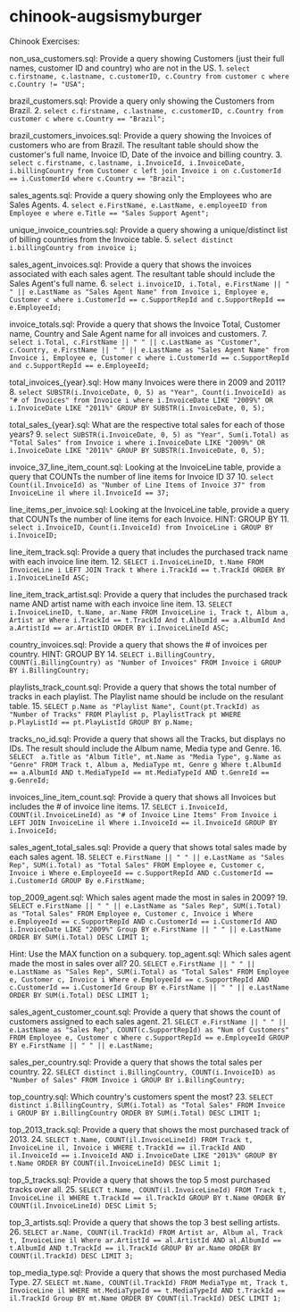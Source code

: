 # chinook-augsismyburger
Chinook Exercises:

non_usa_customers.sql: Provide a query showing Customers (just their full names, customer ID and country) who are not in the US.
1.
`select c.firstname, c.lastname, c.customerID, c.Country
from customer c
where c.Country != "USA";`

brazil_customers.sql: Provide a query only showing the Customers from Brazil.
2.
`select c.firstname, c.lastname, c.customerID, c.Country
from customer c
where c.Country == "Brazil";`

brazil_customers_invoices.sql: Provide a query showing the Invoices of customers who are from Brazil. The resultant table should show the customer's full name, Invoice ID, Date of the invoice and billing country.
3.
`select c.firstname, c.lastname, i.InvoiceId, i.InvoiceDate, i.billingCountry
from Customer c
left join Invoice i on c.CustomerId == i.CustomerId
where c.Country == "Brazil";`

sales_agents.sql: Provide a query showing only the Employees who are Sales Agents.
4.
`select e.FirstName, e.LastName, e.employeeID
from Employee e
where e.Title == "Sales Support Agent";`

unique_invoice_countries.sql: Provide a query showing a unique/distinct list of billing countries from the Invoice table.
5.
`select distinct i.billingCountry
from invoice i;`

sales_agent_invoices.sql: Provide a query that shows the invoices associated with each sales agent. The resultant table should include the Sales Agent's full name.
6.
`select i.invoiceID, i.Total, e.FirstName || " " || e.LastName as "Sales Agent Name"
from Invoice i, Employee e, Customer c
where i.CustomerId == c.SupportRepId
and c.SupportRepId == e.EmployeeId;`

invoice_totals.sql: Provide a query that shows the Invoice Total, Customer name, Country and Sale Agent name for all invoices and customers.
7.
`select i.Total, c.FirstName || " " || c.LastName as "Customer", c.Country, e.FirstName || " " || e.LastName as "Sales Agent Name"
from Invoice i, Employee e, Customer c
where i.CustomerId == c.SupportRepId
and c.SupportRepId == e.EmployeeId;`

total_invoices_{year}.sql: How many Invoices were there in 2009 and 2011?
8.
`select SUBSTR(i.InvoiceDate, 0, 5) as "Year", Count(i.InvoiceId) as "# of Invoices"
from Invoice i
where i.InvoiceDate LIKE "2009%"
OR i.InvoiceDate LIKE "2011%"
GROUP BY SUBSTR(i.InvoiceDate, 0, 5);`

total_sales_{year}.sql: What are the respective total sales for each of those years?
9.
`select SUBSTR(i.InvoiceDate, 0, 5) as "Year", Sum(i.Total) as "Total Sales"
from Invoice i
where i.InvoiceDate LIKE "2009%"
OR i.InvoiceDate LIKE "2011%"
GROUP BY SUBSTR(i.InvoiceDate, 0, 5);`

invoice_37_line_item_count.sql: Looking at the InvoiceLine table, provide a query that COUNTs the number of line items for Invoice ID 37
10.
`select Count(il.InvoiceId) as "Number of Line Items of Invoice 37"
from InvoiceLine il
where il.InvoiceId == 37;`

line_items_per_invoice.sql: Looking at the InvoiceLine table, provide a query that COUNTs the number of line items for each Invoice. HINT: GROUP BY
11.
`select i.InvoiceID, Count(i.InvoiceId)
from InvoiceLine i
GROUP BY i.InvoiceID;`

line_item_track.sql: Provide a query that includes the purchased track name with each invoice line item.
12.
`SELECT i.InvoiceLineID, t.Name
FROM InvoiceLine i
LEFT JOIN Track t
Where i.TrackId == t.TrackId
ORDER BY i.InvoiceLineId ASC;`

line_item_track_artist.sql: Provide a query that includes the purchased track name AND artist name with each invoice line item.
13.
`SELECT i.InvoiceLineID, t.Name, ar.Name
FROM InvoiceLine i, Track t, Album a, Artist ar
Where i.TrackId == t.TrackId
And t.AlbumId == a.AlbumId
And a.ArtistId == ar.ArtistID
ORDER BY i.InvoiceLineId ASC;`

country_invoices.sql: Provide a query that shows the # of invoices per country. HINT: GROUP BY
14.
`SELECT i.BillingCountry, COUNT(i.BillingCountry) as "Number of Invoices"
FROM Invoice i
GROUP BY i.BillingCountry;`

playlists_track_count.sql: Provide a query that shows the total number of tracks in each playlist. The Playlist name should be include on the resulant table.
15.
`SELECT p.Name as "Playlist Name", Count(pt.TrackId) as "Number of Tracks"
FROM Playlist p, PlaylistTrack pt
WHERE p.PlayListId == pt.PlayListId
GROUP BY p.Name;`

tracks_no_id.sql: Provide a query that shows all the Tracks, but displays no IDs. The result should include the Album name, Media type and Genre.
16.
`SELECT  a.Title as "Album Title", mt.Name as "Media Type", g.Name as "Genre"
FROM Track t, Album a, MediaType mt, Genre g
Where t.AlbumId == a.AlbumId
AND t.MediaTypeId == mt.MediaTypeId
AND t.GenreId == g.GenreId;
`

invoices_line_item_count.sql: Provide a query that shows all Invoices but includes the # of invoice line items.
17.
`SELECT i.InvoiceId, COUNT(il.InvoiceLineId) as "# of Invoice Line Items"
From Invoice i
LEFT JOIN InvoiceLine il
Where i.InvoiceId == il.InvoiceId
GROUP BY i.InvoiceId;`

sales_agent_total_sales.sql: Provide a query that shows total sales made by each sales agent.
18.
`SELECT e.FirstName || " " || e.LastName as "Sales Rep", SUM(i.Total) as "Total Sales"
FROM Employee e, Customer c, Invoice i
Where e.EmployeeId == c.SupportRepId
AND c.CustomerId == i.CustomerId
GROUP By e.FirstName;`

top_2009_agent.sql: Which sales agent made the most in sales in 2009?
19.
`SELECT e.FirstName || " " || e.LastName as "Sales Rep", SUM(i.Total) as "Total Sales"
FROM Employee e, Customer c, Invoice i
Where e.EmployeeId == c.SupportRepId
AND c.CustomerId == i.CustomerId
AND i.InvoiceDate LIKE "2009%"
Group BY e.FirstName || " " || e.LastName
ORDER BY SUM(i.Total) DESC
LIMIT 1;`

Hint: Use the MAX function on a subquery.
top_agent.sql: Which sales agent made the most in sales over all?
20.
`SELECT e.FirstName || " " || e.LastName as "Sales Rep", SUM(i.Total) as "Total Sales"
FROM Employee e, Customer c, Invoice i
Where e.EmployeeId == c.SupportRepId
AND c.CustomerId == i.CustomerId
Group BY e.FirstName || " " || e.LastName
ORDER BY SUM(i.Total) DESC
LIMIT 1;`

sales_agent_customer_count.sql: Provide a query that shows the count of customers assigned to each sales agent.
21.
`SELECT e.FirstName || " " || e.LastName as "Sales Rep", COUNT(c.SupportRepId) as "Num of Customers"
FROM Employee e, Customer c
Where c.SupportRepId == e.EmployeeId
GROUP BY e.FirstName || " " || e.LastName;`

sales_per_country.sql: Provide a query that shows the total sales per country.
22.
`SELECT distinct i.BillingCountry, COUNT(i.InvoiceID) as "Number of Sales"
FROM Invoice i
GROUP BY i.BillingCountry;`

top_country.sql: Which country's customers spent the most?
23.
`SELECT distinct i.BillingCountry, SUM(i.Total) as "Total Sales"
FROM Invoice i
GROUP BY i.BillingCountry
ORDER BY SUM(i.Total) DESC
LIMIT 1;`

top_2013_track.sql: Provide a query that shows the most purchased track of 2013.
24.
`SELECT t.Name, COUNT(il.InvoiceLineId)
FROM Track t, InvoiceLine il, Invoice i
WHERE t.TrackId == il.TrackId
AND il.InvoiceId == i.InvoiceId
AND i.InvoiceDate LIKE "2013%"
GROUP BY t.Name
ORDER BY COUNT(il.InvoiceLineId) DESC
Limit 1;`

top_5_tracks.sql: Provide a query that shows the top 5 most purchased tracks over all.
25.
`SELECT t.Name, COUNT(il.InvoiceLineId)
FROM Track t, InvoiceLine il
WHERE t.TrackId == il.TrackId
GROUP BY t.Name
ORDER BY COUNT(il.InvoiceLineId) DESC
Limit 5;`

top_3_artists.sql: Provide a query that shows the top 3 best selling artists.
26.
`SELECT ar.Name, COUNT(il.TrackId)
FROM Artist ar, Album al, Track t, InvoiceLine il
Where ar.ArtistId == al.ArtistId
AND al.AlbumId == t.AlbumId
AND t.TrackId == il.TrackId
GROUP BY ar.Name
ORDER BY COUNT(il.TrackId) DESC
LIMIT 3;`

top_media_type.sql: Provide a query that shows the most purchased Media Type.
27.
`SELECT mt.Name, COUNT(il.TrackId)
FROM MediaType mt, Track t, InvoiceLine il
WHERE mt.MediaTypeId == t.MediaTypeId
AND t.TrackId == il.TrackId
Group BY mt.Name
ORDER BY COUNT(il.TrackId) DESC
LIMIT 1;`
